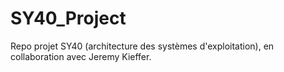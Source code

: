 # SY40_Project
Repo projet SY40 (architecture des systèmes d'exploitation), en collaboration avec Jeremy Kieffer.
